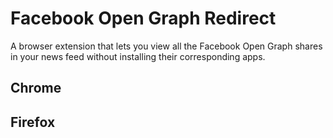 Facebook Open Graph Redirect
===================

A browser extension that lets you view all the Facebook Open Graph shares in your news feed without installing their corresponding apps.

## Chrome

## Firefox
